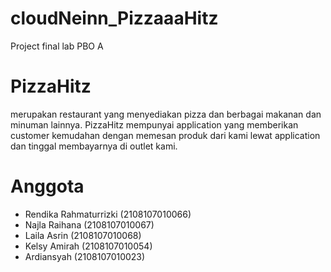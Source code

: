 # cloudNeinn_PizzaaaHitz
Project final lab PBO A

# PizzaHitz
merupakan restaurant yang menyediakan pizza dan berbagai makanan dan minuman lainnya. PizzaHitz mempunyai application yang memberikan customer kemudahan dengan memesan produk dari kami lewat application dan tinggal membayarnya di outlet kami.

# Anggota
- Rendika Rahmaturrizki (2108107010066)
- Najla Raihana (2108107010067)
- Laila Asrin (2108107010068)
- Kelsy Amirah (2108107010054)
- Ardiansyah (2108107010023)
